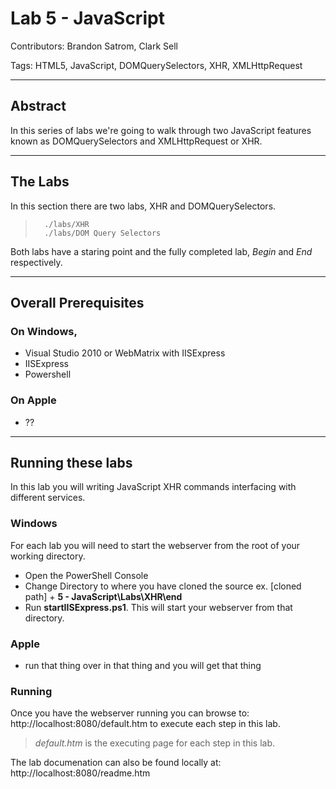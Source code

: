 # Lab 5 - JavaScript
Contributors: Brandon Satrom, Clark Sell

Tags: HTML5, JavaScript, DOMQuerySelectors, XHR, XMLHttpRequest

- - -
## Abstract

In this series of labs we're going to walk through two JavaScript features known as DOMQuerySelectors and XMLHttpRequest or XHR. 

- - - 
## The Labs

In this section there are two labs, XHR and DOMQuerySelectors.

>		./labs/XHR
>		./labs/DOM Query Selectors

Both labs have a staring point and the fully completed lab, *Begin* and *End* respectively.

- - -
## Overall Prerequisites

### On Windows, 

* Visual Studio 2010 or WebMatrix with IISExpress
* IISExpress
* Powershell 

### On Apple
	
* ??

- - -
## Running these labs

In this lab you will writing JavaScript XHR commands interfacing with different services.

### Windows

For each lab you will need to start the webserver from the root of your working directory. 

* Open the PowerShell Console
* Change Directory to where you have cloned the source ex. [cloned path] + **5 - JavaScript\Labs\XHR\end**
* Run **startIISExpress.ps1**. This will start your webserver from that directory.

### Apple

* run that thing over in that thing and you will get that thing

### Running

Once you have the webserver running you can browse to: http://localhost:8080/default.htm to execute each step in this lab.

> *default.htm* is the executing page for each step in this lab.

The lab documenation can also be found locally at: http://localhost:8080/readme.htm

